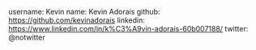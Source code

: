 username: Kevin
name: Kevin Adorais
github: https://github.com/kevinadorais
linkedin: https://www.linkedin.com/in/k%C3%A9vin-adorais-60b007188/
twitter: @notwitter
